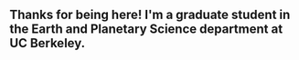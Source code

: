 ## Thanks for being here! I'm a graduate student in the Earth and Planetary Science department at UC Berkeley. 
